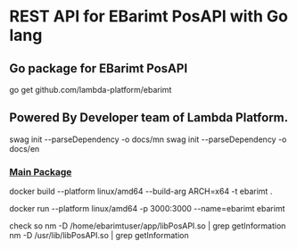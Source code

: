 # REST API for EBarimt PosAPI with Go lang

## Go package for EBarimt PosAPI

go get github.com/lambda-platform/ebarimt

## Powered By Developer team of Lambda Platform.

swag init --parseDependency -o docs/mn
swag init --parseDependency -o docs/en

### [Main Package](https://github.com/lambda-platform/ebarimt)


docker build --platform linux/amd64 --build-arg ARCH=x64 -t ebarimt .

docker run --platform linux/amd64 -p 3000:3000 --name=ebarimt ebarimt

check so
nm -D /home/ebarimtuser/app/libPosAPI.so | grep getInformation
nm -D /usr/lib/libPosAPI.so | grep getInformation